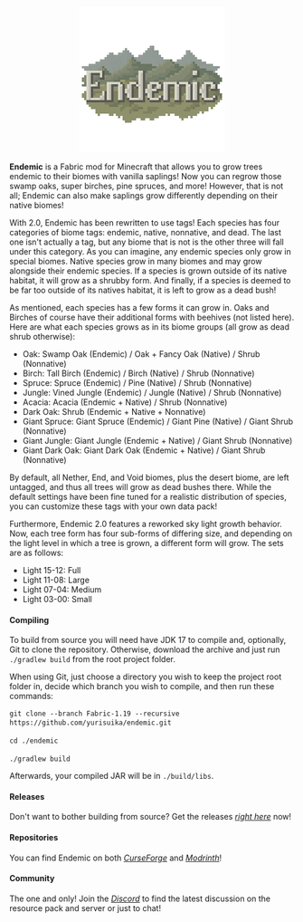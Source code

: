 <p align="center"><img src="https://github.com/yurisuika/Endemic/blob/Fabric-1.18/src/main/resources/assets/endemic/icon.png?raw=true" width="256" height="256"></p>

**Endemic** is a Fabric mod for Minecraft that allows you to grow trees endemic to their biomes with vanilla saplings! Now you can regrow those swamp oaks, super birches, pine spruces, and more! However, that is not all; Endemic can also make saplings grow differently depending on their native biomes!

With 2.0, Endemic has been rewritten to use tags! Each species has four categories of biome tags: endemic, native, nonnative, and dead. The last one isn't actually a tag, but any biome that is not is the other three will fall under this category. As you can imagine, any endemic species only grow in special biomes. Native species grow in many biomes and may grow alongside their endemic species. If a species is grown outside of its native habitat, it will grow as a shrubby form. And finally, if a species is deemed to be far too outside of its natives habitat, it is left to grow as a dead bush!

As mentioned, each species has a few forms it can grow in. Oaks and Birches of course have their additional forms with beehives (not listed here). Here are what each species grows as in its biome groups (all grow as dead shrub otherwise):
- Oak: Swamp Oak (Endemic) / Oak + Fancy Oak (Native) / Shrub (Nonnative)
- Birch: Tall Birch (Endemic) / Birch (Native) / Shrub (Nonnative)
- Spruce: Spruce (Endemic) / Pine (Native) / Shrub (Nonnative)
- Jungle: Vined Jungle (Endemic) / Jungle (Native) / Shrub (Nonnative)
- Acacia: Acacia (Endemic + Native) / Shrub (Nonnative)
- Dark Oak: Shrub (Endemic + Native + Nonnative)
- Giant Spruce: Giant Spruce (Endemic) / Giant Pine (Native) / Giant Shrub (Nonnative)
- Giant Jungle: Giant Jungle (Endemic + Native) / Giant Shrub (Nonnative)
- Giant Dark Oak: Giant Dark Oak (Endemic + Native) / Giant Shrub (Nonnative)

By default, all Nether, End, and Void biomes, plus the desert biome, are left untagged, and thus all trees will grow as dead bushes there. While the default settings have been fine tuned for a realistic distribution of species, you can customize these tags with your own data pack!

Furthermore, Endemic 2.0 features a reworked sky light growth behavior. Now, each tree form has four sub-forms of differing size, and depending on the light level in which a tree is grown, a different form will grow. The sets are as follows:
- Light 15-12: Full
- Light 11-08: Large
- Light 07-04: Medium
- Light 03-00: Small

#### Compiling

To build from source you will need have JDK 17 to compile and, optionally, Git to clone the repository. Otherwise, download the archive and just run `./gradlew build` from the root project folder.

When using Git, just choose a directory you wish to keep the project root folder in, decide which branch you wish to compile, and then run these commands:

```shell script
git clone --branch Fabric-1.19 --recursive https://github.com/yurisuika/endemic.git

cd ./endemic

./gradlew build
```

Afterwards, your compiled JAR will be in `./build/libs`.

#### Releases

Don't want to bother building from source? Get the releases *[right here](https://github.com/yurisuika/Endemic/releases)* now!

#### Repositories

You can find Endemic on both *[CurseForge](https://www.curseforge.com/minecraft/mc-mods/endemic)* and *[Modrinth](https://modrinth.com/mod/endemic)*!

#### Community

The one and only! Join the *[Discord](https://discord.gg/0zdNEkQle7Qg9C1H)* to find the latest discussion on the resource pack and server or just to chat!